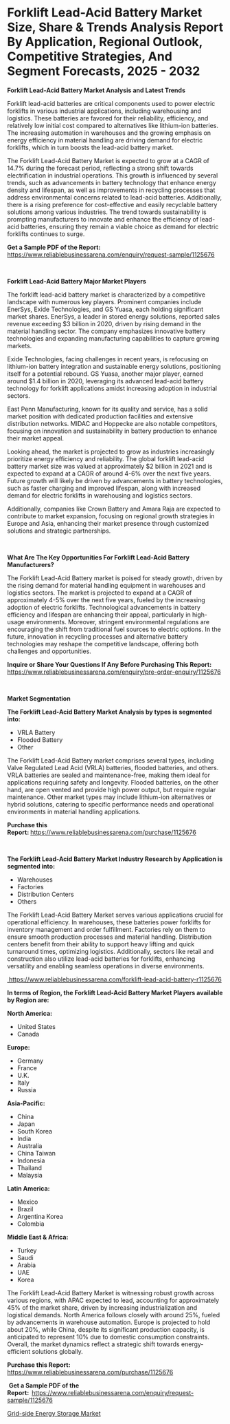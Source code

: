 <p><h1>Forklift Lead-Acid Battery Market Size, Share & Trends Analysis Report By Application, Regional Outlook, Competitive Strategies, And Segment Forecasts, 2025 - 2032</h1></p><p><strong>Forklift Lead-Acid Battery Market Analysis and Latest Trends</strong></p>
<p><p>Forklift lead-acid batteries are critical components used to power electric forklifts in various industrial applications, including warehousing and logistics. These batteries are favored for their reliability, efficiency, and relatively low initial cost compared to alternatives like lithium-ion batteries. The increasing automation in warehouses and the growing emphasis on energy efficiency in material handling are driving demand for electric forklifts, which in turn boosts the lead-acid battery market.</p><p>The Forklift Lead-Acid Battery Market is expected to grow at a CAGR of 14.7% during the forecast period, reflecting a strong shift towards electrification in industrial operations. This growth is influenced by several trends, such as advancements in battery technology that enhance energy density and lifespan, as well as improvements in recycling processes that address environmental concerns related to lead-acid batteries. Additionally, there is a rising preference for cost-effective and easily recyclable battery solutions among various industries. The trend towards sustainability is prompting manufacturers to innovate and enhance the efficiency of lead-acid batteries, ensuring they remain a viable choice as demand for electric forklifts continues to surge.</p></p>
<p><strong>Get a Sample PDF of the Report:&nbsp;</strong> <a href="https://www.reliablebusinessarena.com/enquiry/request-sample/1125676?utm_campaign=2231&utm_medium=2&utm_source=Github&utm_content=ia&utm_term=14022025&utm_id=forklift-lead-acid-battery">https://www.reliablebusinessarena.com/enquiry/request-sample/1125676</a></p>
<p>&nbsp;</p>
<p><strong>Forklift Lead-Acid Battery Major Market Players</strong></p>
<p><p>The forklift lead-acid battery market is characterized by a competitive landscape with numerous key players. Prominent companies include EnerSys, Exide Technologies, and GS Yuasa, each holding significant market shares. EnerSys, a leader in stored energy solutions, reported sales revenue exceeding $3 billion in 2020, driven by rising demand in the material handling sector. The company emphasizes innovative battery technologies and expanding manufacturing capabilities to capture growing markets.</p><p>Exide Technologies, facing challenges in recent years, is refocusing on lithium-ion battery integration and sustainable energy solutions, positioning itself for a potential rebound. GS Yuasa, another major player, earned around $1.4 billion in 2020, leveraging its advanced lead-acid battery technology for forklift applications amidst increasing adoption in industrial sectors.</p><p>East Penn Manufacturing, known for its quality and service, has a solid market position with dedicated production facilities and extensive distribution networks. MIDAC and Hoppecke are also notable competitors, focusing on innovation and sustainability in battery production to enhance their market appeal.</p><p>Looking ahead, the market is projected to grow as industries increasingly prioritize energy efficiency and reliability. The global forklift lead-acid battery market size was valued at approximately $2 billion in 2021 and is expected to expand at a CAGR of around 4-6% over the next five years. Future growth will likely be driven by advancements in battery technologies, such as faster charging and improved lifespan, along with increased demand for electric forklifts in warehousing and logistics sectors.</p><p>Additionally, companies like Crown Battery and Amara Raja are expected to contribute to market expansion, focusing on regional growth strategies in Europe and Asia, enhancing their market presence through customized solutions and strategic partnerships.</p></p>
<p>&nbsp;</p>
<p><strong>What Are The Key Opportunities For Forklift Lead-Acid Battery Manufacturers?</strong></p>
<p><p>The Forklift Lead-Acid Battery market is poised for steady growth, driven by the rising demand for material handling equipment in warehouses and logistics sectors. The market is projected to expand at a CAGR of approximately 4-5% over the next five years, fueled by the increasing adoption of electric forklifts. Technological advancements in battery efficiency and lifespan are enhancing their appeal, particularly in high-usage environments. Moreover, stringent environmental regulations are encouraging the shift from traditional fuel sources to electric options. In the future, innovation in recycling processes and alternative battery technologies may reshape the competitive landscape, offering both challenges and opportunities.</p></p>
<p><strong>Inquire or Share Your Questions If Any Before Purchasing This Report:</strong> <a href="https://www.reliablebusinessarena.com/enquiry/pre-order-enquiry/1125676?utm_campaign=2231&utm_medium=2&utm_source=Github&utm_content=ia&utm_term=14022025&utm_id=forklift-lead-acid-battery">https://www.reliablebusinessarena.com/enquiry/pre-order-enquiry/1125676</a></p>
<p>&nbsp;</p>
<p><strong>Market Segmentation</strong></p>
<p><strong>The Forklift Lead-Acid Battery Market Analysis by types is segmented into:</strong></p>
<p><ul><li>VRLA Battery</li><li>Flooded Battery</li><li>Other</li></ul></p>
<p><p>The Forklift Lead-Acid Battery market comprises several types, including Valve Regulated Lead Acid (VRLA) batteries, flooded batteries, and others. VRLA batteries are sealed and maintenance-free, making them ideal for applications requiring safety and longevity. Flooded batteries, on the other hand, are open vented and provide high power output, but require regular maintenance. Other market types may include lithium-ion alternatives or hybrid solutions, catering to specific performance needs and operational environments in material handling applications.</p></p>
<p><strong>Purchase this Report:&nbsp;</strong><a href="https://www.reliablebusinessarena.com/purchase/1125676?utm_campaign=2231&utm_medium=2&utm_source=Github&utm_content=ia&utm_term=14022025&utm_id=forklift-lead-acid-battery">https://www.reliablebusinessarena.com/purchase/1125676</a></p>
<p>&nbsp;</p>
<p><strong>The Forklift Lead-Acid Battery Market Industry Research by Application is segmented into:</strong></p>
<p><ul><li>Warehouses</li><li>Factories</li><li>Distribution Centers</li><li>Others</li></ul></p>
<p><p>The Forklift Lead-Acid Battery Market serves various applications crucial for operational efficiency. In warehouses, these batteries power forklifts for inventory management and order fulfillment. Factories rely on them to ensure smooth production processes and material handling. Distribution centers benefit from their ability to support heavy lifting and quick turnaround times, optimizing logistics. Additionally, sectors like retail and construction also utilize lead-acid batteries for forklifts, enhancing versatility and enabling seamless operations in diverse environments.</p></p>
<p><a href="https://www.reliablebusinessarena.com/forklift-lead-acid-battery-r1125676?utm_campaign=2231&utm_medium=2&utm_source=Github&utm_content=ia&utm_term=14022025&utm_id=forklift-lead-acid-battery">&nbsp;https://www.reliablebusinessarena.com/forklift-lead-acid-battery-r1125676</a></p>
<p><strong>In terms of Region, the Forklift Lead-Acid Battery Market Players available by Region are:</strong></p>
<p>
    <p> <strong> North America: </strong>
        <ul>
            <li>United States</li>
            <li>Canada</li>
        </ul>
        </p> 
    <p> <strong> Europe: </strong>
        <ul>
            <li>Germany</li>
            <li>France</li>
            <li>U.K.</li>
            <li>Italy</li>
            <li>Russia</li>
        </ul>
        </p> 
    <p> <strong> Asia-Pacific: </strong>
        <ul>
            <li>China</li>
            <li>Japan</li>
            <li>South Korea</li>
            <li>India</li>
            <li>Australia</li>
            <li>China Taiwan</li>
            <li>Indonesia</li>
            <li>Thailand</li>
            <li>Malaysia</li>
        </ul>
        </p> 
    <p> <strong> Latin America: </strong>
        <ul>
            <li>Mexico</li>
            <li>Brazil</li>
            <li>Argentina Korea</li>
            <li>Colombia</li>
        </ul>
        </p> 
    <p> <strong> Middle East & Africa: </strong>
        <ul>
            <li>Turkey</li>
            <li>Saudi</li>
            <li>Arabia</li>
            <li>UAE</li>
            <li>Korea</li>
        </ul>
    </p>
    </p>
<p><p>The Forklift Lead-Acid Battery Market is witnessing robust growth across various regions, with APAC expected to lead, accounting for approximately 45% of the market share, driven by increasing industrialization and logistical demands. North America follows closely with around 25%, fueled by advancements in warehouse automation. Europe is projected to hold about 20%, while China, despite its significant production capacity, is anticipated to represent 10% due to domestic consumption constraints. Overall, the market dynamics reflect a strategic shift towards energy-efficient solutions globally.</p></p>
<p><strong>Purchase this Report: </strong><a href="https://www.reliablebusinessarena.com/purchase/1125676?utm_campaign=2231&utm_medium=2&utm_source=Github&utm_content=ia&utm_term=14022025&utm_id=forklift-lead-acid-battery">https://www.reliablebusinessarena.com/purchase/1125676</a></p>
<p>&nbsp;<strong>Get a Sample PDF of the Report:&nbsp;&nbsp;</strong><a href="https://www.reliablebusinessarena.com/enquiry/request-sample/1125676?utm_campaign=2231&utm_medium=2&utm_source=Github&utm_content=ia&utm_term=14022025&utm_id=forklift-lead-acid-battery">https://www.reliablebusinessarena.com/enquiry/request-sample/1125676</a></p>
<p><strong></strong></p>
<p><p><a href="https://github.com/ParvinKhatun77/Market-Research-Report-List-1/blob/main/grid-side-energy-storage-market.md?utm_campaign=2231&utm_medium=2&utm_source=Github&utm_content=ia&utm_term=14022025&utm_id=forklift-lead-acid-battery">Grid-side Energy Storage Market</a></p></p>